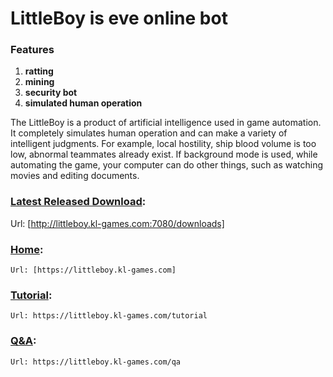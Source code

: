 
# LittleBoy is eve online bot


### Features
   1. **ratting**
   2. **mining**
   3. **security bot**
   4. **simulated human operation**

 

The LittleBoy is a product of artificial intelligence used in game automation. It completely simulates human operation and can make a variety of intelligent judgments. For example, local hostility, ship blood volume is too low, abnormal teammates already exist. If background mode is used, while automating the game, your computer can do other things, such as watching movies and editing documents.


 

### [Latest Released Download]: 
   Url: [http://littleboy.kl-games.com:7080/downloads]


### [Home]: 
    Url: [https://littleboy.kl-games.com]


### [Tutorial]: 
    Url: https://littleboy.kl-games.com/tutorial


### [Q&A]: 
    Url: https://littleboy.kl-games.com/qa




[Latest Released Download]: http://littleboy.kl-games.com:7080/downloads
[Home]: https://littleboy.kl-games.com
[Tutorial]: https://littleboy.kl-games.com/tutorial
[Q&A]: https://littleboy.kl-games.com/qa

[http://littleboy.kl-games.com:7080/downloads]: http://littleboy.kl-games.com:7080/downloads
[https://littleboy.kl-games.com]: https://littleboy.kl-games.com

